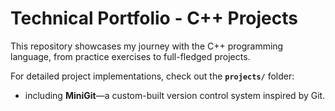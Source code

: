 # Technical Portfolio - C++ Projects

This repository showcases my journey with the C++ programming language, from practice exercises to full-fledged projects.  

For detailed project implementations, check out the **`projects/`** folder:
- including **MiniGit**—a custom-built version control system inspired by Git.
